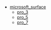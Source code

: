 * [microsoft_surface](microsoft_surface)
  * [pro_3](microsoft_surface/pro_3)
  * [pro_5](microsoft_surface/pro_5)
  * [pro_7](microsoft_surface/pro_7)
